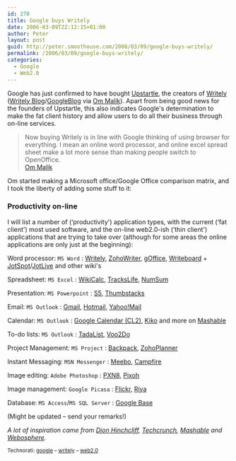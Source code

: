 ```yaml
---
id: 270
title: Google buys Writely
date: 2006-03-09T22:12:15+01:00
author: Peter
layout: post
guid: http://peter.smoothouse.com/2006/03/09/google-buys-writely/
permalink: /2006/03/09/google-buys-writely/
categories:
  - Google
  - Web2.0
---
```

Google has just confirmed to have bought <a href="http://www.upstartle.com/" target="_blank">Upstartle</a>, the creators of [Writely](http://www.writely.com) ([Writely Blog](http://writely.blogspot.com/2006/03/google-yep-google.html)/[GoogleBlog](http://googleblog.blogspot.com/2006/03/writely-so.html) via [Om Malik](http://gigaom.com/2006/03/08/google-writely-in-talks)). Apart from being good news for the founders of Upstartle, this also indicates Google's determination to make the fat client history and allow users to do all their business through on-line services.

> Now buying Writely is in line with Google thinking of using browser for everything. I mean an online word processor, and online excel spread sheet make a lot more sense than making people switch to OpenOffice.  
> [Om Malik](http://gigaom.com/2006/03/08/google-writely-in-talks)

Om started making a Microsoft office/Google Office comparison matrix, and I took the liberty of adding some stuff to it:

### Productivity on-line

I will list a number of (&#8216;productivity') application types, with the current (&#8216;fat client') most used software, and the on-line web2.0-ish (&#8216;thin client') applications that are trying to take over (although for some areas the online applications are only just at the beginning):  
<!--more-->

Word processor: `MS Word` 
:   [Writely](http://www.writely.com), [ZohoWriter](http://www.zohowriter.com/), [gOffice](http://goffice.com/), [Writeboard](http://www.writeboard.com/) + [JotSpot](http://www.jotspot.com)/[JotLive](http://www.jotlive.com/) and other wiki's 

Spreadsheet: `MS Excel` 
:   [WikiCalc](http://www.softwaregarden.com/wkcalpha/), [TracksLife](http://www.trackslife.com/), [NumSum](http://numsum.com/) 

Presentation: `MS Powerpoint` 
:   [S5](http://www.meyerweb.com/eric/tools/s5/), [Thumbstacks](http://thumbstacks.com/) 

Email: `MS Outlook` 
:   [Gmail](http://www.gmail.com), [Hotmail](http://www.hotmail.com), [Yahoo!Mail](http://mail.yahoo.com) 

Calendar: `MS Outlook` 
:   [Google Calendar (CL2)](http://www.techcrunch.com/2006/03/08/exclusive-screenshots-google-calendar/), [Kiko](http://www.kiko.com) and more on [Mashable](http://mashable.com/weblist/kiko/) 

To-do lists: `MS Outlook` 
:   [TadaList](http://www.tadalist.com/), [Voo2Do](http://voo2do.com/) 

Project Management: `MS Project` 
:   [Backpack](http://www.backpackit.com/), [ZohoPlanner](http://www.zohoplanner.com/) 

Instant Messaging: `MSN Messenger` 
:   [Meebo](http://meebo.com/), [Campfire](http://www.campfirenow.com/) 

Image editing: `Adobe Photoshop` 
:   [PXN8](http://pxn8.com/), [Pixoh](http://www.pixoh.com) 

Image management: `Google Picasa` 
:   [Flickr](http://www.flickr.com), [Riya](http://www.riya.com) 

Database: `MS Access`/`MS SQL Server` 
:   [Google Base](http://base.google.com/) 

(Might be updated &#8211; send your remarks!)

_A lot of inspiration came from [Dion Hinchcliff](http://web2.wsj2.com), [Techcrunch](http://www.techcrunch.com/), [Mashable](http://www.mashable.com) and [Webosphere](http://webosphere.wordpress.com/2005/12/26/web20-applications-and-services-map/)._

<small>Technorati: <a href="http://technorati.com/tag/google" rel="tag">google</a> &#8211; <a href="http://technorati.com/tag/writely" rel="tag">writely</a> &#8211; <a href="http://technorati.com/tag/web2.0" rel="tag">web2.0</a></small>